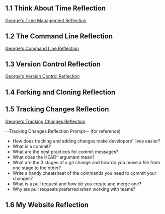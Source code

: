 ## 1.1 Think About Time Reflection
[George's Time Management Reflection](http://youtu.be/NJhrOb40q9I) 

## 1.2 The Command Line Reflection
[George's Command Line Reflection](http://youtu.be/33ndeOiXdM4)

## 1.3 Version Control Reflection
[George's Version Control Reflection](http://youtu.be/v-oqynVKmgU)

## 1.4 Forking and Cloning Reflection

## 1.5 Tracking Changes Reflection
[George's Tracking Changes Reflection](http://youtu.be/auanJjGEuSc)

--Tracking Changes Reflection Prompt--
(for reference)
- How does tracking and adding changes make developers' lives easier?
- What is a commit?
- What are the best practices for commit messages?
- What does the HEAD^ argument mean?
- What are the 3 stages of a git change and how do you move a file from one stage to the other?
- Write a handy cheatsheet of the commands you need to commit your changes?
- What is a pull request and how do you create and merge one?
- Why are pull requests preferred when working with teams?


## 1.6 My Website Reflection